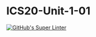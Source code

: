 # ICS20-Unit-1-01

[![GitHub's Super Linter](https://github.com/AvaVenturino/ICS20-Unit-1-01/workflows/GitHub's%20Super%20Linter/badge.svg)](https://github.com/AvaVenturino/ICS20-Unit-1-01/actions)
